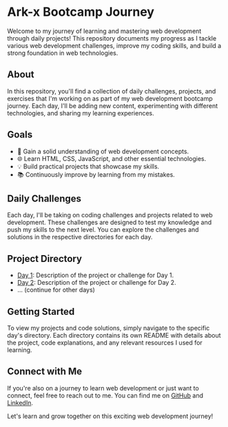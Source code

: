 # Ark-x Bootcamp Journey

Welcome to my journey of learning and mastering web development through daily projects! This repository documents my progress as I tackle various web development challenges, improve my coding skills, and build a strong foundation in web technologies.

## About

In this repository, you'll find a collection of daily challenges, projects, and exercises that I'm working on as part of my web development bootcamp journey. Each day, I'll be adding new content, experimenting with different technologies, and sharing my learning experiences.

## Goals

- 🚀 Gain a solid understanding of web development concepts.
- 🌐 Learn HTML, CSS, JavaScript, and other essential technologies.
- 💡 Build practical projects that showcase my skills.
- 📚 Continuously improve by learning from my mistakes.

## Daily Challenges

Each day, I'll be taking on coding challenges and projects related to web development. These challenges are designed to test my knowledge and push my skills to the next level. You can explore the challenges and solutions in the respective directories for each day.

## Project Directory

- [Day 1](Day_1): Description of the project or challenge for Day 1.
- [Day 2](Day_2): Description of the project or challenge for Day 2.
- ... (continue for other days)

## Getting Started

To view my projects and code solutions, simply navigate to the specific day's directory. Each directory contains its own README with details about the project, code explanations, and any relevant resources I used for learning.

## Connect with Me

If you're also on a journey to learn web development or just want to connect, feel free to reach out to me. You can find me on [GitHub](https://github.com/ISMAIL-ELKHALIL) and [LinkedIn](https://www.linkedin.com/in/your-linkedin-profile).

Let's learn and grow together on this exciting web development journey!

